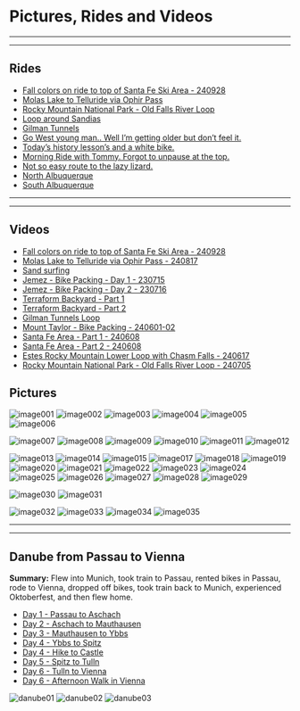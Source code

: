 # Pictures, Rides and Videos

<!--
UPDATE
<video controls>
<source src="../videos/HOWTO-Add-Applications-IGEL_OS_12_wo_UMS_AppPortal.mp4" type="video/mp4">
</video>
-->

-----

-----

## Rides

- [Fall colors on ride to top of Santa Fe Ski Area - 240928](https://www.strava.com/activities/12527246015)
- [Molas Lake to Telluride via Ophir Pass](https://www.strava.com/activities/12174252026)
- [Rocky Mountain National Park - Old Falls River Loop](https://www.strava.com/activities/11817194527)
- [Loop around Sandias](https://www.strava.com/activities/10179981317)
- [Gilman Tunnels](https://www.strava.com/activities/9635956540)
- [Go West young man.. Well I’m getting older but don’t feel it.](https://www.strava.com/activities/10459102374)
- [Today’s history lesson’s and a white bike.](https://www.strava.com/activities/10110780858)
- [Morning Ride with Tommy. Forgot to unpause at the top.](https://www.strava.com/activities/10087193041)
- [Not so easy route to the lazy lizard.](https://www.strava.com/activities/9958735844)
- [North Albuquerque](https://www.strava.com/activities/10016118623)
- [South Albuquerque](https://www.strava.com/activities/9940294908)

-----

-----

## Videos

- [Fall colors on ride to top of Santa Fe Ski Area - 240928](https://youtu.be/FQxCcJpoLhk)
- [Molas Lake to Telluride via Ophir Pass - 240817](https://youtu.be/95h8Jhez-yc)
- [Sand surfing](https://youtu.be/EdIwXk2kRc4?si=VF5rh4u7WfWpgzD2)
- [Jemez - Bike Packing - Day 1 - 230715](https://youtu.be/FYII_S_Hcqs?si=aZFUwIEhWy9Qgy66)
- [Jemez - Bike Packing - Day 2 - 230716](https://youtu.be/JpMxcMa8OM4?si=i4hicsAcyzzVSOhz)
- [Terraform Backyard - Part 1](https://youtu.be/bS7sgh5xDwM?si=FOjVlpPx_NH8jQVn)
- [Terraform Backyard - Part 2](https://youtu.be/sKPluSoEnXI?si=wgVdKXDEE7jrDnGF)
- [Gilman Tunnels Loop](https://youtu.be/BH3MiV6nWh4?si=JnFpp0Qz_sCIcu7g)
- [Mount Taylor - Bike Packing - 240601-02](https://youtu.be/9hoCJsxpCWo)
- [Santa Fe Area - Part 1 - 240608](https://youtu.be/pjaa4q-WLSA)
- [Santa Fe Area - Part 2 - 240608](https://youtu.be/7jMtdkwnXxY)
- [Estes Rocky Mountain Lower Loop with Chasm Falls - 240617](https://youtu.be/iBjIhGd4CV0)
- [Rocky Mountain National Park - Old Falls River Loop - 240705](https://youtu.be/UU8sLd_voBI)

## Pictures

![image001](Images/Fat-01.jpeg)
![image002](Images/Fat-02.jpeg)
![image003](Images/Fat-03.jpeg)
![image004](Images/Fat-04.jpeg)
![image005](Images/Fat-05.jpeg)
![image006](Images/Fat-06.jpeg)

![image007](Images/Oiz-01.jpeg)
![image008](Images/Oiz-02.jpeg)
![image009](Images/Oiz-03.jpeg)
![image010](Images/Oiz-04.jpeg)
![image011](Images/Oiz-05.jpeg)
![image012](Images/Oiz-06.jpeg)

![image013](Images/gain-01.jpeg)
![image014](Images/gain-02.jpeg)
![image015](Images/gain-03.jpeg)
![image017](Images/gain-05.jpeg)
![image018](Images/gain-06.jpeg)
![image019](Images/gain-07.jpeg)
![image020](Images/gain-08.jpeg)
![image021](Images/gain-09.jpeg)
![image022](Images/gain-10.jpeg)
![image023](Images/gain-11.jpeg)
![image024](Images/gain-12.jpeg)
![image025](Images/gain-13.jpeg)
![image026](Images/gain-14.jpeg)
![image027](Images/gain-15.jpeg)
![image028](Images/gain-16.jpeg)
![image029](Images/gain-17.jpeg)

![image030](Images/trek-01.jpeg)
![image031](Images/trek-02.jpeg)

![image032](Images/BF-01.jpeg)
![image033](Images/BF-02.jpeg)
![image034](Images/BF-03.jpeg)
![image035](Images/BF-04.jpeg)

-----

-----

## Danube from Passau to Vienna

**Summary:** Flew into Munich, took train to Passau, rented bikes in Passau, rode to Vienna, dropped off bikes, took train back to Munich, experienced Oktoberfest, and then flew home.

- [Day 1 - Passau to Aschach](https://www.strava.com/activities/9854832339)
- [Day 2 - Aschach to Mauthausen](https://www.strava.com/activities/9860710343)
- [Day 3 - Mauthausen to Ybbs](https://www.strava.com/activities/9868959003)
- [Day 4 - Ybbs to Spitz](https://www.strava.com/activities/9875119944)
- [Day 4 - Hike to Castle](https://www.strava.com/activities/9875119778)
- [Day 5 - Spitz to Tulln](https://www.strava.com/activities/9879722065)
- [Day 6 - Tulln to Vienna](https://www.strava.com/activities/9885616836)
- [Day 6 - Afternoon Walk in Vienna](https://www.strava.com/activities/9886466537)

![danube01](Images/danube-01.jpeg)
![danube02](Images/danube-02.jpeg)
![danube03](Images/danube-03.jpeg)